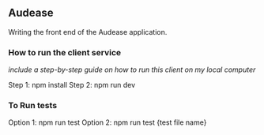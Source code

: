 ## Audease 

Writing the front end of the Audease application.

### How to run the client service
*include a step-by-step guide on how to run this client on my local computer*

Step 1: npm install <!-- This install the dependecies  -->
Step 2: npm run dev <!-- This runs the application on your local machine -->

### To Run tests
Option 1: npm run test  <!-- Runs all the test script  -->
Option 2: npm run test {test file name} <!-- Runs the specified test file  -->